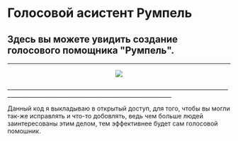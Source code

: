# Голосовой асистент Румпель

## Здесь вы можете увидить создание голосового помощника  "Румпель".

________________________________________________________________________________________________________________________________________
<p align="center">
  <img src="[http://some_place.com/image.png](https://github.com/LAITxNIKEYs/rumpAsist/assets/104034823/57bafc2c-7d36-4cfe-ab4f-2496b7a5f6ce)" />
</p>
________________________________________________________________________________________________________________________________________

Данный код я выкладываю в открытый доступ, для того, чтобы вы могли так-же исправлять и что-то добовлять, ведь чем больше людей заинтересованы этим делом, тем эффективнее будет сам голосовой помошник.


